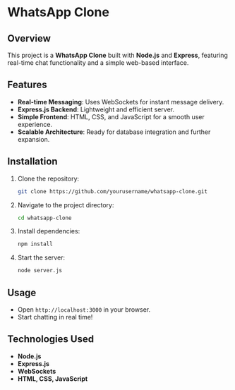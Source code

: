 # WhatsApp Clone

## Overview

This project is a **WhatsApp Clone** built with **Node.js** and **Express**, featuring real-time chat functionality and a simple web-based interface.

## Features

- **Real-time Messaging**: Uses WebSockets for instant message delivery.
- **Express.js Backend**: Lightweight and efficient server.
- **Simple Frontend**: HTML, CSS, and JavaScript for a smooth user experience.
- **Scalable Architecture**: Ready for database integration and further expansion.

## Installation

1. Clone the repository:
   ```sh
   git clone https://github.com/yourusername/whatsapp-clone.git
   ```
2. Navigate to the project directory:
   ```sh
   cd whatsapp-clone
   ```
3. Install dependencies:
   ```sh
   npm install
   ```
4. Start the server:
   ```sh
   node server.js
   ```

## Usage

- Open `http://localhost:3000` in your browser.
- Start chatting in real time!

## Technologies Used

- **Node.js**
- **Express.js**
- **WebSockets**
- **HTML, CSS, JavaScript**


